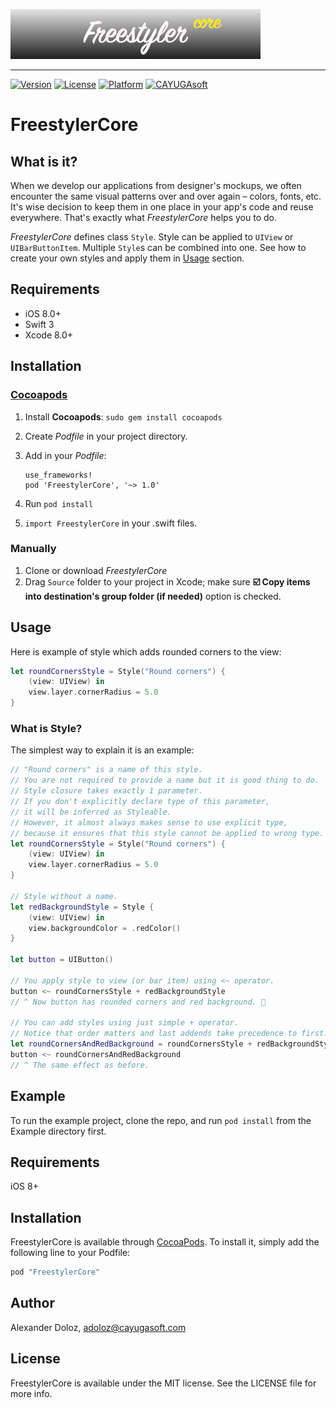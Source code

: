 ![Logo](https://raw.githubusercontent.com/Cayugasoft/FreestylerCore/master/FreestylerCore.png)

---


[![Version](https://img.shields.io/cocoapods/v/FreestylerCore.svg?style=flat)](http://cocoapods.org/pods/FreestylerCore)
[![License](https://img.shields.io/cocoapods/l/FreestylerCore.svg?style=flat)](http://cocoapods.org/pods/FreestylerCore)
[![Platform](https://img.shields.io/cocoapods/p/FreestylerCore.svg?style=flat)](http://cocoapods.org/pods/FreestylerCore)
[![CAYUGAsoft](https://rawgithub.com/cayugasoft/Resources/master/Badges_by_Cayuga/by_Cayuga.svg)](http://cayugasoft.com/?utm_source=github)

# FreestylerCore

## What is it?
When we develop our applications from designer's mockups, we often encounter the same visual patterns over and over again – colors, fonts, etc. It's wise decision to keep them in one place in your app's code and reuse everywhere. That's exactly what *FreestylerCore* helps you to do.

*FreestylerCore* defines class `Style`. Style can be applied to `UIView` or `UIBarButtonItem`. Multiple `Style`s can be combined into one. See how to create your own styles and apply them in [Usage](#usage) section.
## Requirements
* iOS 8.0+
* Swift 3
* Xcode 8.0+

## Installation
### [Cocoapods](http://cocoapods.org)
1. Install **Cocoapods**: `sudo gem install cocoapods`
2. Create *Podfile* in your project directory.
3. Add in your *Podfile*:

	```
	use_frameworks!
	pod 'FreestylerCore', '~> 1.0'
	```
4. Run `pod install`
5. `import FreestylerCore` in your .swift files.

### Manually
1. Clone or download *FreestylerCore*
2. Drag `Source` folder to your project in Xcode; make sure **☑️ Copy items into destination's group folder (if needed)** option is checked.

## Usage
Here is example of style which adds rounded corners to the view:

```swift
let roundCornersStyle = Style("Round corners") {
    (view: UIView) in
    view.layer.cornerRadius = 5.0
}
```


### What is Style?
The simplest way to explain it is an example:

```swift
// "Round corners" is a name of this style.
// You are not required to provide a name but it is good thing to do.
// Style closure takes exactly 1 parameter.
// If you don't explicitly declare type of this parameter,
// it will be inferred as Styleable.
// However, it almost always makes sense to use explicit type,
// because it ensures that this style cannot be applied to wrong type.
let roundCornersStyle = Style("Round corners") {
    (view: UIView) in
    view.layer.cornerRadius = 5.0
}

// Style without a name.
let redBackgroundStyle = Style {
    (view: UIView) in
    view.backgroundColor = .redColor()
}

let button = UIButton()

// You apply style to view (or bar item) using <~ operator.
button <~ roundCornersStyle + redBackgroundStyle
// ^ Now button has rounded corners and red background. 🎉

// You can add styles using just simple + operator. 
// Notice that order matters and last addends take precedence to first.
let roundCornersAndRedBackground = roundCornersStyle + redBackgroundStyle
button <~ roundCornersAndRedBackground
// ^ The same effect as before.
```

## Example

To run the example project, clone the repo, and run `pod install` from the Example directory first.

## Requirements

iOS 8+

## Installation

FreestylerCore is available through [CocoaPods](http://cocoapods.org). To install
it, simply add the following line to your Podfile:

```ruby
pod "FreestylerCore"
```

## Author

Alexander Doloz, adoloz@cayugasoft.com

## License

FreestylerCore is available under the MIT license. See the LICENSE file for more info.